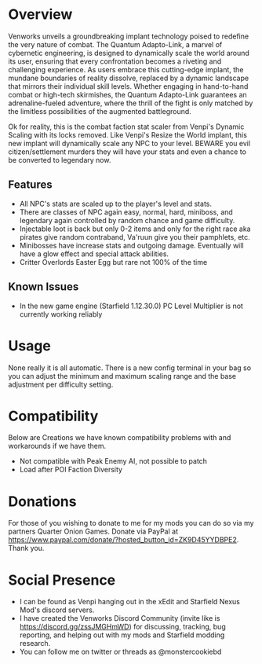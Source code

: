 # Overview
Venworks unveils a groundbreaking implant technology poised to redefine the very nature of combat. The Quantum Adapto-Link, a marvel of cybernetic engineering, is designed to dynamically scale the world around its user, ensuring that every confrontation becomes a riveting and challenging experience. As users embrace this cutting-edge implant, the mundane boundaries of reality dissolve, replaced by a dynamic landscape that mirrors their individual skill levels. Whether engaging in hand-to-hand combat or high-tech skirmishes, the Quantum Adapto-Link guarantees an adrenaline-fueled adventure, where the thrill of the fight is only matched by the limitless possibilities of the augmented battleground. 

Ok for reality, this is the combat faction stat scaler from Venpi's Dynamic Scaling with its locks removed. Like Venpi's Resize the World implant, this new implant will dynamically scale any NPC to your level. BEWARE you evil citizen/settlement murders they will have your stats and even a chance to be converted to legendary now.  

## Features
- All NPC's stats are scaled up to the player's level and stats.
- There are classes of NPC again easy, normal, hard, miniboss, and legendary again controlled by random chance and game difficulty.
- Injectable loot is back but only 0-2 items and only for the right race aka pirates give random contraband, Va'ruun give you their pamphlets, etc.
- Minibosses have increase stats and outgoing damage. Eventually will have a glow effect and special attack abilities.
- Critter Overlords Easter Egg but rare not 100% of the time

## Known Issues
- In the new game engine (Starfield 1.12.30.0) PC Level Multiplier is not currently working reliably

# Usage
None really it is all automatic. There is a new config terminal in your bag so you can adjust the minimum and maximum scaling range and the base adjustment per difficulty setting.

# Compatibility
Below are Creations we have known compatibility problems with and workarounds if we have them.

- Not compatible with Peak Enemy AI, not possible to patch
- Load after POI Faction Diversity

# Donations
For those of you wishing to donate to me for my mods you can do so via my partners Quarter Onion Games. Donate via PayPal at https://www.paypal.com/donate/?hosted_button_id=ZK9D45YYDBPE2. Thank you. 

# Social Presence
- I can be found as Venpi hanging out in the xEdit and Starfield Nexus Mod's discord servers.
- I have created the Venworks Discord Community (invite like is https://discord.gg/zssJMGHmWD) for discussing, tracking, bug reporting, and helping out with my mods and Starfield modding research.
- You can follow me on twitter or threads as @monstercookiebd
